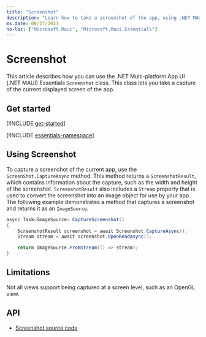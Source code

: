 ```yaml
---
title: "Screenshot"
description: "Learn how to take a screenshot of the app, using .NET MAUI. The Screenshot class in Microsoft.Maui.Essentials namespace is used to capture of the current displayed screen of the app."
ms.date: 08/27/2021
no-loc: ["Microsoft.Maui", "Microsoft.Maui.Essentials"]
---
```


# Screenshot

This article describes how you can use the .NET Multi-platform App UI (.NET MAUI) Essentials `Screenshot` class. This class lets you take a capture of the current displayed screen of the app.

## Get started

[!INCLUDE [get-started](includes/get-started.md)]

[!INCLUDE [essentials-namespace](includes/essentials-namespace.md)]

## Using Screenshot

To capture a screenshot of the current app, use the `ScreenShot.CaptureAsync` method. This method returns a `ScreenshotResult`, which contains information about the capture, such as the width and height of the screenshot. `ScreenshotResult` also includes a `Stream` property that is used to convert the screenshot into an image object for use by your app. The following example demonstrates a method that captures a screenshot and returns it as an `ImageSource`.

```csharp
async Task<ImageSource> CaptureScreenshot()
{
    ScreenshotResult screenshot = await Screenshot.CaptureAsync();
    Stream stream = await screenshot.OpenReadAsync();

    return ImageSource.FromStream(() => stream);
}
```

## Limitations

Not all views support being captured at a screen level, such as an OpenGL view.

## API

- [Screenshot source code](https://github.com/dotnet/maui/tree/main/src/Essentials/src/Screenshot)
<!-- - [Screenshot API documentation](xref:Microsoft.Maui.Essentials.Screenshot)-->
